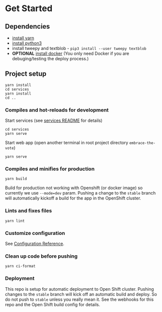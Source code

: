 # Get Started

## Dependencies
- [install yarn](https://yarnpkg.com/lang/en/docs/cli/install/)
- [install python3](https://realpython.com/installing-python/)
- install tweepy and textblob - `pip3 install --user tweepy textblob`
- **OPTIONAL** [install docker](https://docs.docker.com/get-docker/) (You only need Docker if you are debuging/testing the deploy process.)

## Project setup
```
yarn install
cd services
yarn install
cd ..
```

### Compiles and hot-reloads for development
Start services (see [services README](services/README.md) for details)
```
cd services
yarn serve
```

Start web app (open another terminal in root project directory `embrace-the-vote`)
```
yarn serve
```

### Compiles and minifies for production
```
yarn build
```
Build for production not working with Openshift (or docker image) so currently we use `--mode=dev` param.
Pushing a change to the `stable` branch will automatically kickoff a build for the app in the OpenShift cluster.
### Lints and fixes files
```
yarn lint
```

### Customize configuration
See [Configuration Reference](https://cli.vuejs.org/config/).

### Clean up code before pushing
```
yarn ci-format
```

### Deployment
This repo is setup for automatic deployment to Open Shift cluster. Pushing changes to the `stable` branch will kick off an automatic build and deploy. So do not push to `stable` unless you really mean it. See the webhooks for this repo and the Open Shift build config for details.
